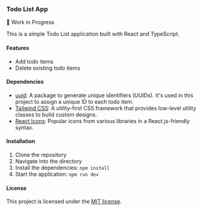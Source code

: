 ### Todo List App

🚧 Work in Progress

This is a simple Todo List application built with React and TypeScript.

#### Features

- Add todo items
- Delete existing todo items

#### Dependencies

- [uuid](https://github.com/uuidjs/uuid): A package to generate unique identifiers (UUIDs). It's used in this project to assign a unique ID to each todo item.
- [Tailwind CSS](https://github.com/tailwindlabs/tailwindcss): A utility-first CSS framework that provides low-level utility classes to build custom designs.
- [React Icons](https://github.com/react-icons/react-icons): Popular icons from various libraries in a React.js-friendly syntax.

#### Installation

1. Clone the repository
2. Navigate into the directory
3. Install the dependencies: `npm install`
4. Start the application: `npm run dev`

#### License

This project is licensed under the [MIT license](./LICENSE).

